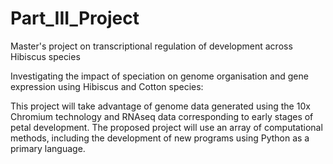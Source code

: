 # Part_III_Project
Master's project on transcriptional regulation of development across Hibiscus species

Investigating the impact of speciation on genome organisation and gene expression using Hibiscus and Cotton species:

This project will take advantage of genome data generated using the 10x Chromium technology and RNAseq data corresponding to early stages of petal development.
The proposed project will use an array of computational methods, including the development of new programs using Python as a primary language. 
